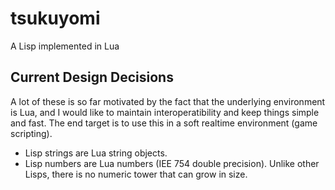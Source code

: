 tsukuyomi
=========

A Lisp implemented in Lua

Current Design Decisions
------------------------
A lot of these is so far motivated by the fact that the underlying environment is Lua, and I would like to maintain interoperatibility and keep things simple and fast. The end target is to use this in a soft realtime environment (game scripting).

* Lisp strings are Lua string objects.
* Lisp numbers are Lua numbers (IEE 754 double precision). Unlike other Lisps, there is no numeric tower that can grow in size.
